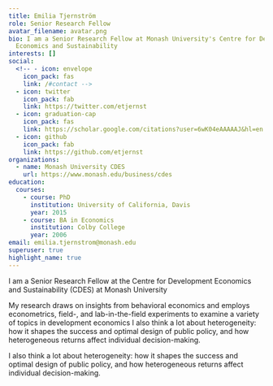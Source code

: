 ```yaml
---
title: Emilia Tjernström
role: Senior Research Fellow
avatar_filename: avatar.png
bio: I am a Senior Research Fellow at Monash University's Centre for Development
  Economics and Sustainability
interests: []
social:
  <!-- - icon: envelope
    icon_pack: fas
    link: /#contact -->
  - icon: twitter
    icon_pack: fab
    link: https://twitter.com/etjernst
  - icon: graduation-cap
    icon_pack: fas
    link: https://scholar.google.com/citations?user=6wK04eAAAAAJ&hl=en
  - icon: github
    icon_pack: fab
    link: https://github.com/etjernst
organizations:
  - name: Monash University CDES
    url: https://www.monash.edu/business/cdes
education:
  courses:
    - course: PhD
      institution: University of California, Davis
      year: 2015
    - course: BA in Economics
      institution: Colby College
      year: 2006
email: emilia.tjernstrom@monash.edu
superuser: true
highlight_name: true
---
```


I am a Senior Research Fellow at the Centre for Development Economics and Sustainability (CDES) at Monash University

My research draws on insights from behavioral economics and employs econometrics, field-, and lab-in-the-field experiments to examine a variety of topics in development economics  I also think a lot about heterogeneity: how it shapes the success and optimal design of public policy, and how heterogeneous returns affect individual decision-making.

I also think a lot about heterogeneity: how it shapes the success and optimal design of public policy, and how heterogeneous returns affect individual decision-making.

<!-- {{< icon name="download" pack="fas" >}} Download my {{< staticref "uploads/demo_resume.pdf" "newtab" >}}resumé{{< /staticref >}}. -->
